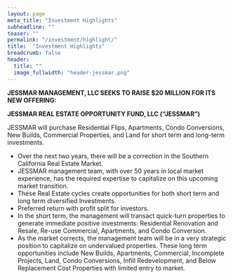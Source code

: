```yaml
---
layout: page
meta_title: "Investment Highlights"
subheadline: ""
teaser: ""
permalink: "/investment/highlight/"
title:  "Investment Highlights"
breadcrumb: false
header:
  title: ""
  image_fullwidth: "header-jessmar.png"
---
```

<strong>JESSMAR MANAGEMENT, LLC SEEKS TO RAISE $20 MILLION FOR ITS NEW OFFERING:</strong>

<strong>JESSMAR REAL ESTATE OPPORTUNITY FUND, LLC (“JESSMAR”)</strong>

JESSMAR will purchase Residential Flips, Apartments, Condo Conversions, New Builds, Commercial Properties, and Land for short term and long-term investments.
<ul>
	<li>Over the next two years, there will be a correction in the Southern California Real Estate Market.
</li><li>JESSMAR management team, with over 50 years in local market experience, has the required expertise to capitalize on this upcoming market transition.
</li><li>These Real Estate cycles create opportunities for both short term and long term diversified Investments.
</li><li>Preferred return with profit split for investors.
</li><li>In the short term, the management will transact quick-turn properties to generate immediate positive investments: Residential Renovation and Resale, Re-use Commercial, Apartments, and Condo Conversion.
</li><li>As the market corrects, the management team will be in a very strategic position
to capitalize on undervalued properties. These long term opportunities include New Builds, Apartments, Commercial, Incomplete Projects, Land, Condo Conversions, Infill Redevelopment, and Below Replacement Cost Properties with limited entry to market.
</li>
</ul>
